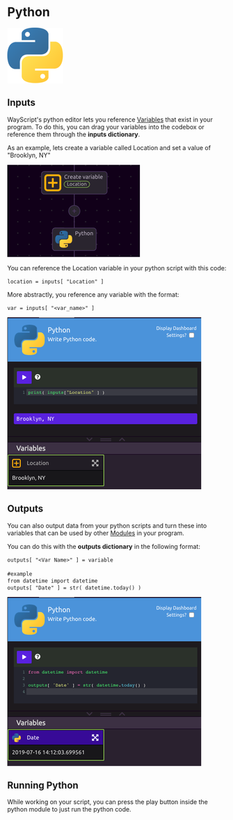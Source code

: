# Python

![Write Python code.](../../../.gitbook/assets/python_128x128.png)

## Inputs

WayScript's python editor lets you reference [Variables](../../../getting_started/variables.md) that exist in your program. To do this, you can drag your variables into the codebox or reference them through the **inputs dictionary**.

As an example, lets create a variable called Location and set a value of "Brooklyn, NY"

![](../../../.gitbook/assets/screenshot-2019-07-16-14.03.23.png)

You can reference the Location variable in your python script with this code:

```text
location = inputs[ "Location" ]
```

More abstractly, you reference any variable with the format:

```text
var = inputs[ "<var_name>" ] 
```

![](../../../.gitbook/assets/screenshot-2019-07-16-14.14.03.png)

## Outputs

You can also output data from your python scripts and turn these into variables that can be used by other [Modules](../../../getting_started/modules.md) in your program. 

You can do this with the **outputs dictionary** in the following format:

```text
outputs[ "<Var Name>" ] = variable

#example
from datetime import datetime
outputs[ "Date" ] = str( datetime.today() )
```

![](../../../.gitbook/assets/screenshot-2019-07-16-14.12.32.png)

## Running Python

While working on your script, you can press the play button inside the python module to just run the python code. 

